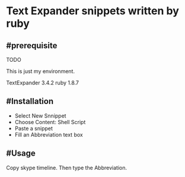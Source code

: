 Text Expander snippets written by ruby
===========================
#prerequisite
-----------------
TODO

This is just my environment.

TextExpander 3.4.2
ruby 1.8.7

#Installation
-----------------
* Select New Snnippet 
* Choose Content: Shell Script
* Paste a snippet
* Fill an Abbreviation text box


#Usage
-----------------
Copy skype timeline.
Then type the Abbreviation. 

